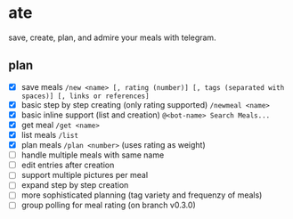 # ate

save, create, plan, and admire your meals with telegram.

## plan

- [X] save meals `/new <name> [, rating (number)] [, tags (separated with spaces)] [, links or references]`
- [X] basic step by step creating (only rating supported) `/newmeal <name>`
- [X] basic inline support (list and creation) `@<bot-name> Search Meals...`
- [X] get meal `/get <name>`
- [X] list meals `/list`
- [X] plan meals `/plan <number>` (uses rating as weight)
- [ ] handle multiple meals with same name
- [ ] edit entries after creation
- [ ] support multiple pictures per meal
- [ ] expand step by step creation
- [ ] more sophisticated planning (tag variety and frequenzy of meals)
- [ ] group polling for meal rating (on branch v0.3.0)
